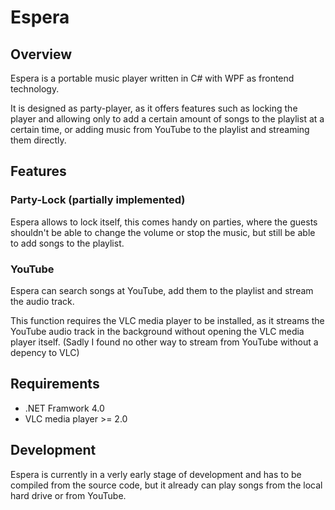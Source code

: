 # Espera

## Overview

Espera is a portable music player written in C# with WPF as frontend technology.

It is designed as party-player, as it offers features such as locking the player and allowing only to add a certain amount of songs to the playlist at a certain time, or adding music from YouTube to the playlist and streaming them directly.

## Features

### Party-Lock (partially implemented)

Espera allows to lock itself, this comes handy on parties, where the guests shouldn't be able to change the volume or stop the music, but still be able to add songs to the playlist.

### YouTube

Espera can search songs at YouTube, add them to the playlist and stream the audio track. 

This function requires the VLC media player to be installed, as it streams the YouTube audio track in the background without opening the VLC media player itself. (Sadly I found no other way to stream from YouTube without a depency to VLC)

## Requirements

 - .NET Framwork 4.0
 - VLC media player >= 2.0

## Development
 
 Espera is currently in a verly early stage of development and has to be compiled from the source code, but it already can play songs from the local hard drive or from YouTube.